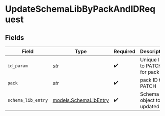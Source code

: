 # UpdateSchemaLibByPackAndIDRequest


## Fields

| Field                                                | Type                                                 | Required                                             | Description                                          |
| ---------------------------------------------------- | ---------------------------------------------------- | ---------------------------------------------------- | ---------------------------------------------------- |
| `id_param`                                           | *str*                                                | :heavy_check_mark:                                   | Unique ID to PATCH for pack                          |
| `pack`                                               | *str*                                                | :heavy_check_mark:                                   | pack ID to PATCH                                     |
| `schema_lib_entry`                                   | [models.SchemaLibEntry](../models/schemalibentry.md) | :heavy_check_mark:                                   | Schema object to be updated                          |